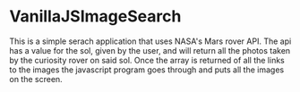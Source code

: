 # VanillaJSImageSearch

This is a simple serach application that uses NASA's Mars rover API. 
The api has a value for the sol, given by the user, and will return all the photos taken by the curiosity rover on said sol.
Once the array is returned of all the links to the images the javascript program goes through and puts all the images on the screen. 
